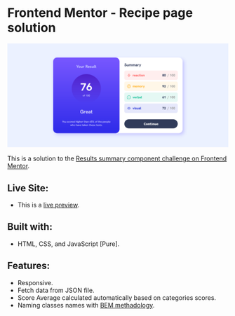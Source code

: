 # Frontend Mentor - Recipe page solution

![Screenshot of the website](./assets/preview/screenshot.png)

This is a solution to the [Results summary component challenge on Frontend Mentor](https://www.frontendmentor.io/challenges/results-summary-component-CE_K6s0maV).

## Live Site:
- This is a [live preview](https://iabdwahab.github.io/frontend-mentor-solutions/solutions/results-summary-component).

## Built with:

- HTML, CSS, and JavaScript [Pure].

## Features:

- Responsive.
- Fetch data from JSON file.
- Score Average calculated automatically based on categories scores.
- Naming classes names with [BEM methadology](https://en.bem.info/methodology/).
